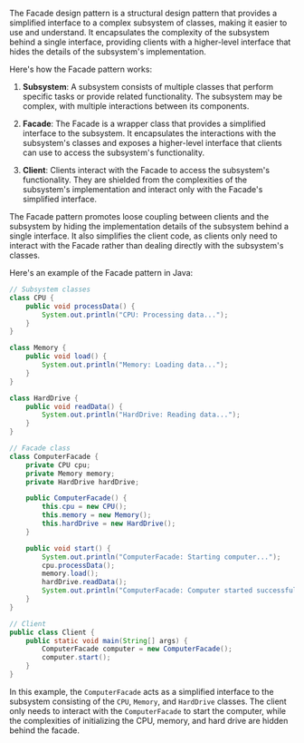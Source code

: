The Facade design pattern is a structural design pattern that provides a simplified interface to a complex subsystem of classes, making it easier to use and understand. It encapsulates the complexity of the subsystem behind a single interface, providing clients with a higher-level interface that hides the details of the subsystem's implementation.

Here's how the Facade pattern works:

1. **Subsystem**: A subsystem consists of multiple classes that perform specific tasks or provide related functionality. The subsystem may be complex, with multiple interactions between its components.

2. **Facade**: The Facade is a wrapper class that provides a simplified interface to the subsystem. It encapsulates the interactions with the subsystem's classes and exposes a higher-level interface that clients can use to access the subsystem's functionality.

3. **Client**: Clients interact with the Facade to access the subsystem's functionality. They are shielded from the complexities of the subsystem's implementation and interact only with the Facade's simplified interface.

The Facade pattern promotes loose coupling between clients and the subsystem by hiding the implementation details of the subsystem behind a single interface. It also simplifies the client code, as clients only need to interact with the Facade rather than dealing directly with the subsystem's classes.

Here's an example of the Facade pattern in Java:

```java
// Subsystem classes
class CPU {
    public void processData() {
        System.out.println("CPU: Processing data...");
    }
}

class Memory {
    public void load() {
        System.out.println("Memory: Loading data...");
    }
}

class HardDrive {
    public void readData() {
        System.out.println("HardDrive: Reading data...");
    }
}

// Facade class
class ComputerFacade {
    private CPU cpu;
    private Memory memory;
    private HardDrive hardDrive;

    public ComputerFacade() {
        this.cpu = new CPU();
        this.memory = new Memory();
        this.hardDrive = new HardDrive();
    }

    public void start() {
        System.out.println("ComputerFacade: Starting computer...");
        cpu.processData();
        memory.load();
        hardDrive.readData();
        System.out.println("ComputerFacade: Computer started successfully.");
    }
}

// Client
public class Client {
    public static void main(String[] args) {
        ComputerFacade computer = new ComputerFacade();
        computer.start();
    }
}
```

In this example, the `ComputerFacade` acts as a simplified interface to the subsystem consisting of the `CPU`, `Memory`, and `HardDrive` classes. The client only needs to interact with the `ComputerFacade` to start the computer, while the complexities of initializing the CPU, memory, and hard drive are hidden behind the facade.